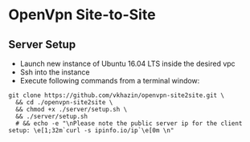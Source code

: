 # OpenVpn Site-to-Site

## Server Setup

* Launch new instance of Ubuntu 16.04 LTS inside the desired vpc
* Ssh into the instance
* Execute following commands from a terminal window:
```
git clone https://github.com/vkhazin/openvpn-site2site.git \
  && cd ./openvpn-site2site \
  && chmod +x ./server/setup.sh \
  && ./server/setup.sh
  # && echo -e "\nPlease note the public server ip for the client setup: \e[1;32m`curl -s ipinfo.io/ip`\e[0m \n"
```